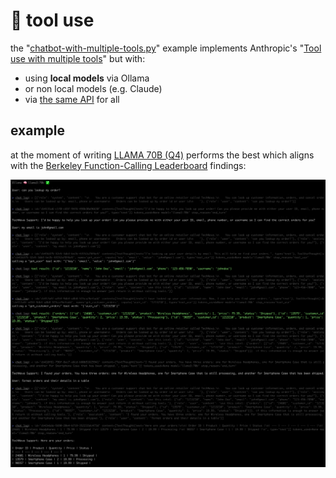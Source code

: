 # 🧰 tool use

the "[chatbot-with-multiple-tools.py](./chatbot-with-multiple-tools.py)" example implements Anthropic's "[Tool use with multiple tools](https://github.com/anthropics/courses/blob/cd71d69f2dc23ea025829886aabe55f8296d7f07/ToolUse/06_chatbot_with_multiple_tools.ipynb)" but with:

* using **local models** via Ollama
* or non local models (e.g. Claude)
* via [the same API](https://github.com/tolitius/towel?tab=readme-ov-file#using-tools-aka-function-calling) for all

## example

at the moment of writing [LLAMA 70B (Q4)](https://ollama.com/library/llama3:70b) performs the best which aligns with the [Berkeley Function-Calling Leaderboard](https://gorilla.cs.berkeley.edu/leaderboard.html) findings:

<img src="../../img/example.tool-use.png">
